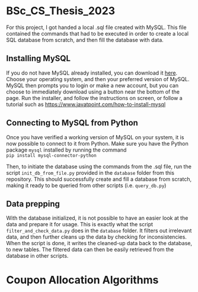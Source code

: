 # BSc_CS_Thesis_2023

For this project, I got handed a local .sql file created with MySQL.
This file contained the commands that had to be executed in order to create a local SQL database from scratch, and then fill the database with data.

## Installing MySQL
If you do not have MySQL already installed, you can download it [here](https://dev.mysql.com/downloads/installer/). 
Choose your operating system, and then your preferred version of MySQL. 
MySQL then prompts you to login or make a new account, but you can choose to immediately download using a button near the bottom of the page.
Run the installer, and follow the instructions on screen, or follow a tutorial such as
https://www.javatpoint.com/how-to-install-mysql

## Connecting to MySQL from Python
Once you have verified a working version of MySQL on your system, it is now possible to connect to it from Python.
Make sure you have the Python package `mysql` installed by running the command\
`pip install mysql-connector-python`

Then, to initiate the database using the commands from the .sql file, run the script `init_db_from_file.py` provided in the `database` folder from this repository.
This should successfully create and fill a database from scratch, making it ready to be queried from other scripts (i.e. `query_db.py`)

## Data prepping
With the database initialized, it is not possible to have an easier look at the data and prepare it for usage.
This is exactly what the script `filter_and_check_data.py` does in the `database` folder.
It filters out irrelevant data, and then further cleans up the data by checking for inconsistencies.
When the script is done, it writes the cleaned-up data back to the database, to new tables.
The filtered data can then be easily retrieved from the database in other scripts.


# Coupon Allocation Algorithms
